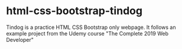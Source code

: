 # html-css-bootstrap-tindog
Tindog is a practice HTML CSS Bootstrap only webpage. It follows an example project from the Udemy course "The Complete 2019 Web Developer"
